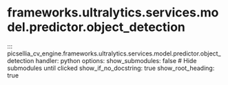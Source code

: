 # frameworks.ultralytics.services.model.predictor.object_detection

::: picsellia_cv_engine.frameworks.ultralytics.services.model.predictor.object_detection
    handler: python
    options:
        show_submodules: false  # Hide submodules until clicked
        show_if_no_docstring: true
        show_root_heading: true
